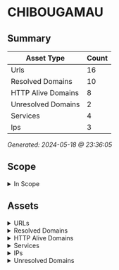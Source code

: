 # CHIBOUGAMAU

## Summary

| Asset Type | Count |
|------------|-------|
|Urls|16|
|Resolved Domains|10|
|HTTP Alive Domains|8|
|Unresolved Domains|2|
|Services|4|
|Ips|3|

*Generated: 2024-05-18 @ 23:36:05*

## Scope

<details>
  <summary>In Scope</summary>

- *.chibougamau.qc.ca
- chibougamau.qc.ca

</details>

## Assets

<details>
  <summary>URLs</summary>

| URL | StatusCode | Title | Location | Techs |
|-----|------------|-------|----------|-------|
| http://chiboujmap.ville.chibougamau.qc.ca:80 | N/A | N/A | N/A | nginx |
| http://chibouuel.ville.chibougamau.qc.ca:80 | N/A | N/A | N/A | nginx |
| http://chibouventi.ville.chibougamau.qc.ca:80 | N/A | N/A | N/A | nginx |
| http://ville.chibougamau.qc.ca:80 | N/A | N/A | N/A | nginx |
| http://www.chiboujmap.ville.chibougamau.qc.ca:80 | N/A | N/A | N/A | nginx |
| http://www.chibouuel.ville.chibougamau.qc.ca:80 | N/A | N/A | N/A | nginx |
| http://www.chibouventi.ville.chibougamau.qc.ca:80 | N/A | N/A | N/A | nginx |
| http://www.ville.chibougamau.qc.ca:80 | N/A | N/A | N/A | nginx |
| https://chiboujmap.ville.chibougamau.qc.ca:443 | N/A | N/A | N/A | ['nginx', 'java'] |
| https://chibouuel.ville.chibougamau.qc.ca:443 | N/A | N/A | N/A | ['nginx', 'microsoft_asp.net'] |
| https://chibouventi.ville.chibougamau.qc.ca:443 | N/A | N/A | N/A | nginx |
| https://ville.chibougamau.qc.ca:443 | N/A | N/A | N/A | ['nginx', 'hsts', 'react'] |
| https://www.chiboujmap.ville.chibougamau.qc.ca:443 | N/A | N/A | N/A | ['nginx', 'java'] |
| https://www.chibouuel.ville.chibougamau.qc.ca:443 | N/A | N/A | N/A | ['nginx', 'microsoft_asp.net'] |
| https://www.chibouventi.ville.chibougamau.qc.ca:443 | N/A | N/A | N/A | nginx |
| https://www.ville.chibougamau.qc.ca:443 | N/A | N/A | N/A | ['nginx', 'hsts', 'react'] |

</details>

<details>
  <summary>Resolved Domains</summary>

| Domain | Resolved | Alive | Last HTTP Test | IPs | Found Date |
|--------|----------|-------|----------------|-----|------------|
| autoverification.ville.chibougamau.qc.ca | true | false | 20240517 | 142.202.213.35 | 20240516 | 
| chiboujmap.ville.chibougamau.qc.ca | true | true | 20240517 | 142.202.213.36 | 20240516 | 
| chibouuel.ville.chibougamau.qc.ca | true | true | 20240517 | 142.202.213.36 | 20240516 | 
| chibouventi.ville.chibougamau.qc.ca | true | true | 20240517 | 142.202.213.36 | 20240516 | 
| prevention.ville.chibougamau.qc.ca | true | false | 20240517 | 142.202.213.35 | 20240516 | 
| ville.chibougamau.qc.ca | true | true | 20240517 | 15.222.192.230 | 20240516 | 
| www.chiboujmap.ville.chibougamau.qc.ca | true | true | 20240517 | 142.202.213.36 | 20240516 | 
| www.chibouuel.ville.chibougamau.qc.ca | true | true | 20240517 | 142.202.213.36 | 20240516 | 
| www.chibouventi.ville.chibougamau.qc.ca | true | true | 20240517 | 142.202.213.36 | 20240516 | 
| www.ville.chibougamau.qc.ca | true | true | 20240517 | 15.222.192.230 | 20240516 | 

</details>

<details>
  <summary>HTTP Alive Domains</summary>

| Domain | HTTP Ports | HTTPS Ports | IPs | Found Date |
|--------|----------|-------|-----|------------|
| chiboujmap.ville.chibougamau.qc.ca | 80 | [] | 142.202.213.36 | 20240516 | 
| chibouuel.ville.chibougamau.qc.ca | 80 | 443 | 142.202.213.36 | 20240516 | 
| chibouventi.ville.chibougamau.qc.ca | 80 | [] | 142.202.213.36 | 20240516 | 
| ville.chibougamau.qc.ca | 80 | 443 | 15.222.192.230 | 20240516 | 
| www.chiboujmap.ville.chibougamau.qc.ca | [] | 443 | 142.202.213.36 | 20240516 | 
| www.chibouuel.ville.chibougamau.qc.ca | [] | 443 | 142.202.213.36 | 20240516 | 
| www.chibouventi.ville.chibougamau.qc.ca | 80 | [] | 142.202.213.36 | 20240516 | 
| www.ville.chibougamau.qc.ca | [] | 443 | 15.222.192.230 | 20240516 | 

</details>

<details>
  <summary>Services</summary>

| IP | Port | Hostname | Service |
|-----|------------|-------|------|
| 142.202.213.36 | 443 | ['www.chibouuel.ville.chibougamau.qc.ca', 'www.chibouventi.ville.chibougamau.qc.ca', 'chiboujmap.ville.chibougamau.qc.ca', 'chibouventi.ville.chibougamau.qc.ca', 'chibouuel.ville.chibougamau.qc.ca'] | https |
| 142.202.213.36 | 80 | ['www.chibouuel.ville.chibougamau.qc.ca', 'www.chibouventi.ville.chibougamau.qc.ca', 'chibouventi.ville.chibougamau.qc.ca', 'chibouuel.ville.chibougamau.qc.ca'] | http |
| 15.222.192.230 | 443 | ['www.ville.chibougamau.qc.ca', 'ville.chibougamau.qc.ca'] | https |
| 15.222.192.230 | 80 | ['www.ville.chibougamau.qc.ca', 'ville.chibougamau.qc.ca'] | http |

</details>

<details>
  <summary>IPs</summary>

| IP | Domains |
|-----|------------|
| 142.202.213.35 | ['prevention.ville.chibougamau.qc.ca', 'autoverification.ville.chibougamau.qc.ca']|
| 142.202.213.36 | ['www.chiboujmap.ville.chibougamau.qc.ca', 'chiboujmap.ville.chibougamau.qc.ca', 'www.chibouuel.ville.chibougamau.qc.ca', 'www.chibouventi.ville.chibougamau.qc.ca', 'chibouuel.ville.chibougamau.qc.ca', 'chibouventi.ville.chibougamau.qc.ca']|
| 15.222.192.230 | ['www.ville.chibougamau.qc.ca', 'ville.chibougamau.qc.ca']|

</details>

<details>
  <summary>Unresolved Domains</summary>

| Domain | Last Resolve Scan | Found Date |
|--------|-------------------|------------|
| chibougamau.qc.ca | 20240516 | 20240516 | 
| www.chibougamau.qc.ca | 20240516 | 20240516 | 

</details>